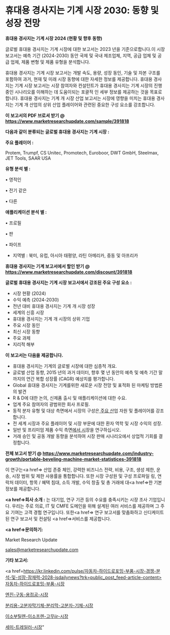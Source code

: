 # 휴대용 경사지는 기계 시장 2030: 동향 및 성장 전망

<strong>휴대용 경사지는 기계 시장 2024 (현황 및 향후 동향)</strong>

글로벌 휴대용 경사지는 기계 시장에 대한 보고서는 2023 년을 기준으로합니다.이 시장 보고서는 예측 기간 (2024-2030) 동안 국제 및 국내 제조업체, 지역, 공급 업체 및 공급 업체, 제품 변형 및 제품 유형을 분석합니다.

휴대용 경사지는 기계 시장 보고서는 개발 속도, 용량, 성장 동인, 기술 및 자본 구조를 포함하여 과거, 현재 및 미래 시장 동향에 대한 자세한 정보를 제공합니다. 휴대용 경사지는 기계 시장 보고서는 시장 참여자와 컨설턴트가 휴대용 경사지는 기계 시장의 진행중인 시나리오를 이해하는 데 도움이되는 포괄적 인 세부 정보를 제공하는 것을 목표로합니다. 휴대용 경사지는 기계 개 시장 산업 보고서는 시장에 영향을 미치는 휴대용 경사지는 기계 개 산업의 상위 산업 플레이어와 관련된 중요한 구성 요소를 강조합니다.



<strong>이 보고서의 PDF 브로셔 받기 @ <a href=https://www.marketresearchupdate.com/sample/391818>https://www.marketresearchupdate.com/sample/391818</a></strong>



<strong>다음과 같이 분류되는 글로벌 휴대용 경사지는 기계 시장 :</strong>



<strong>주요 플레이어 :</strong>

Protem, Trumpf, CS Unitec, Promotech, Euroboor, DWT GmbH, Steelmax, JET Tools, SAAR USA



<strong>유형 분석 별 :</strong>

• 영적인

• 전기 같은

• 다른



<strong>애플리케이션 분석 별 :</strong>

• 프로필

• 판

• 파이프

<ul>
  <li>지역별 : 북미, 유럽, 아시아 태평양, 라틴 아메리카, 중동 및 아프리카</li>
</ul>


<strong>휴대용 경사지는 기계 보고서에서 할인 받기 @ <a href=https://www.marketresearchupdate.com/discount/391818>https://www.marketresearchupdate.com/discount/391818</a></strong>



<strong>글로벌 휴대용 경사지는 기계 시장 보고서에서 강조된 주요 구성 요소 :</strong>
<ul>
  <li>시장 현황 (2024)</li>
  <li>수익 예측 (2024-2030)</li>
  <li>전년 대비 휴대용 경사지는 기계 개 시장 성장</li>
  <li>세계의 신흥 시장</li>
  <li>휴대용 경사지는 기계 개 시장의 상위 기업</li>
  <li>주요 시장 동인</li>
  <li>최신 시장 동향</li>
  <li>주요 과제</li>
  <li>지리적 해부</li>
</ul>


<strong>이 보고서는 다음을 제공합니다.</strong>
<ul>
  <li>휴대용 경사지는 기계의 글로벌 시장에 대한 심층적 개요.</li>
  <li>글로벌 산업 동향, 2015 년의 과거 데이터, 향후 몇 년 동안의 예측 및 예측 기간 말까지의 연간 복합 성장률 (CAGR) 예상치를 평가합니다.</li>
  <li>Global 휴대용 경사지는 기계를위한 새로운 시장 전망 및 표적화 된 마케팅 방법론의 발견</li>
  <li>R &amp; D에 대한 논의, 신제품 출시 및 애플리케이션에 대한 수요.</li>
  <li>업계 주요 참여자의 광범위한 회사 프로필.</li>
  <li>동적 분자 유형 및 대상 측면에서 시장의 구성은<a href=> 주요 산</a>업 자원 및 플레이어를 강조합니다.</li>
  <li>전 세계 시장과 주요 플레이어 및 시장 부문에 대한 환자 역학 및 시장 수익의 성장.</li>
  <li>일반 및 프리미엄 제품 수익 측면<a href=>에서 시</a>장을 연구하십시오.</li>
  <li>거래 승인 및 공동 개발 동향을 분석하여 시장 판매 시나리오에서 상업적 기회를 결정합니다.</li>
</ul>



<strong>전체 보고서 받기 @ <a href=https://www.marketresearchupdate.com/industry-growth/portable-beveling-machine-market-statistices-391818>https://www.marketresearchupdate.com/industry-growth/portable-beveling-machine-market-statistices-391818</a></strong>

이 연구는<a href=> 산업 존중</a> 체인, 강력한 비즈니스 전략, 비용, 구조, 생성 제한, 운송, 시장 범위 및 제한 사용률을 통합합니다. 또한 시장 구성원 및 구성 프로파일 링, 연락처 데이터, 항목 / 혜택 침대, 소득 개발, 수익 창출 및 총 거래에 대<a href=>한 기본 </a>정보를 제공합니다.



<strong><a href=>회사 소</a>개 :</strong>
는 대기업, 연구 기관 등의 수요를 충족시키는 시장 조사 기업입니다. 우리는 주로 의료, IT 및 CMFE 도메인을 위해 설계된 여러 서비스를 제공하며 그 주요 기여는 고객 경험 연구입니다. 또한<a href=> 연구 보</a>고서를 맞춤화하고 신디케이트 된 연구 보고서 및 컨설팅 <a href=>서비스</a>를 제공합니다.



<strong><a href=>문의하기:</a></strong>

Market Research Update

sales@marketresearchupdate.com



<strong>기타 보고서:</strong>

<a href=https://kr.linkedin.com/pulse/자동차-하이드로포밍-부품-시장-경쟁-분석-및-성장-잠재력-2028-isdailynews?trk=public_post_feed-article-content>자동차-하이드로포밍-부품-시장</a>

<a href=https://www.linkedin.com/pulse/엔진-구동-용접공-시장-진입-전략-및-위험-평가2029년-isdailynews/>엔진-구동-용접공-시장</a>

<a href=https://www.linkedin.com/pulse/분리용-고분자막기체-분리막-고분자-기체-시장-세분화-연구-및-목표-고객2029년-isdailynews-amizf/>분리용-고분자막기체-분리막-고분자-기체-시장</a>

<a href=https://www.linkedin.com/pulse/이소부틸렌-이소프렌-고무iir-시장-세분화-연구-및-목표-고객2029년-x6lpf/>이소부틸렌-이소프렌-고무iir-시장</a>

<a href=https://www.linkedin.com/pulse/세미-트레일러-시장-규모-및-성장-2023-analytics-alchemy-360-analysis-5jnuf/>세미-트레일러-시장</a>"
